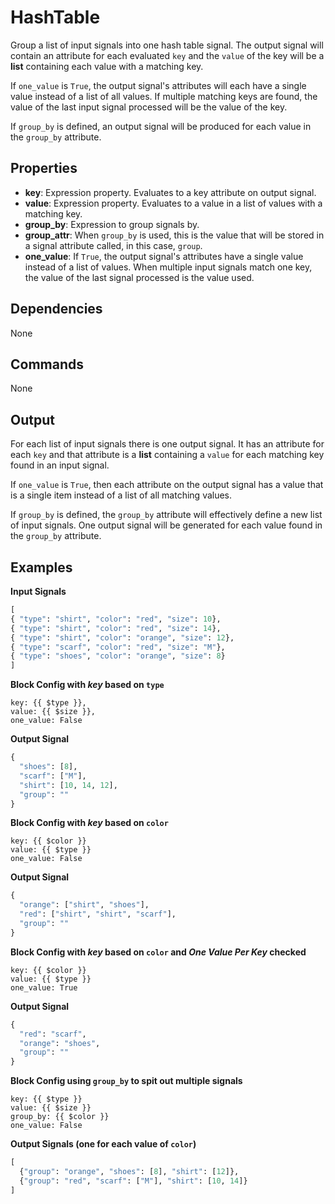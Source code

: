 HashTable
=========

Group a list of input signals into one hash table signal. The output signal will contain an attribute for each evaluated `key` and the `value` of the key will be a **list** containing each value with a matching key.

If `one_value` is `True`, the output signal's attributes will each have a single value instead of a list of all values. If multiple matching keys are found, the value of the last input signal processed will be the value of the key.

If `group_by` is defined, an output signal will be produced for each value in the `group_by` attribute.

Properties
----------
-   **key**: Expression property. Evaluates to a key attribute on output signal.
-   **value**: Expression property. Evaluates to a value in a list of values with a matching key.
-   **group_by**: Expression to group signals by.
-   **group_attr**: When `group_by` is used, this is the value that will be stored in a signal attribute called, in this case, `group`.
-   **one_value**: If `True`, the output signal's attributes have a single value instead of a list of values. When multiple input signals match one key, the value of the last signal processed is the value used.

Dependencies
------------
None

Commands
--------
None

Output
------
For each list of input signals there is one output signal. It has an attribute for each `key` and that attribute is a **list** containing a `value` for each matching key found in an input signal.

If `one_value` is `True`, then each attribute on the output signal has a value that is a single item instead of a list of all matching values.

If `group_by` is defined, the `group_by` attribute will effectively define a new list of input signals. One output signal will be generated for each value found in the `group_by` attribute.

Examples
--------

**Input Signals**

```python
[
{ "type": "shirt", "color": "red", "size": 10},
{ "type": "shirt", "color": "red", "size": 14},
{ "type": "shirt", "color": "orange", "size": 12},
{ "type": "scarf", "color": "red", "size": "M"},
{ "type": "shoes", "color": "orange", "size": 8}
]
```

**Block Config with _key_ based on `type`**

```
key: {{ $type }},
value: {{ $size }},
one_value: False
```

**Output Signal**

```python
{
  "shoes": [8],
  "scarf": ["M"],
  "shirt": [10, 14, 12],
  "group": ""
}
```
**Block Config with _key_ based on `color`**

```
key: {{ $color }}
value: {{ $type }}
one_value: False
```

**Output Signal**

```python
{
  "orange": ["shirt", "shoes"],
  "red": ["shirt", "shirt", "scarf"],
  "group": ""
}
```

**Block Config with _key_ based on `color` and _One Value Per Key_ checked**

```
key: {{ $color }}
value: {{ $type }}
one_value: True
```

**Output Signal**

```python
{
  "red": "scarf",
  "orange": "shoes",
  "group": ""
}
```

**Block Config using `group_by` to spit out multiple signals**

```
key: {{ $type }}
value: {{ $size }}
group_by: {{ $color }}
one_value: False
```

**Output Signals (one for each value of `color`)**

```python
[
  {"group": "orange", "shoes": [8], "shirt": [12]},
  {"group": "red", "scarf": ["M"], "shirt": [10, 14]}
]
```
